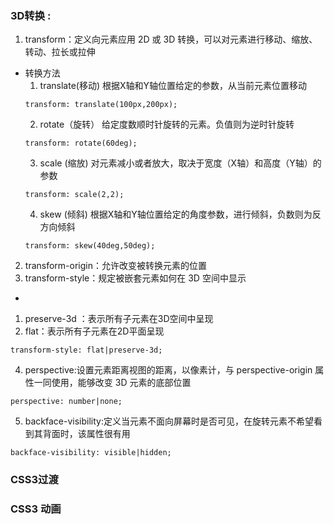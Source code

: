 ### 3D转换 :
1. transform：定义向元素应用 2D 或 3D 转换，可以对元素进行移动、缩放、转动、拉长或拉伸
  - 转换方法 
    1. translate(移动) 根据X轴和Y轴位置给定的参数，从当前元素位置移动
      ```
      transform: translate(100px,200px);
      ```
    2. rotate（旋转） 给定度数顺时针旋转的元素。负值则为逆时针旋转
      ```
      transform: rotate(60deg);
      ```
    3. scale (缩放) 对元素减小或者放大，取决于宽度（X轴）和高度（Y轴）的参数
      ```
      transform: scale(2,2);
      ```
    4. skew (倾斜) 根据X轴和Y轴位置给定的角度参数，进行倾斜，负数则为反方向倾斜
      ```
      transform: skew(40deg,50deg);
      ```
2. transform-origin：允许改变被转换元素的位置
3. transform-style：规定被嵌套元素如何在 3D 空间中显示
 - 
  1. preserve-3d	：表示所有子元素在3D空间中呈现
  2. flat：表示所有子元素在2D平面呈现 
  ```
  transform-style: flat|preserve-3d;
  ```
4. perspective:设置元素距离视图的距离，以像素计，与 perspective-origin 属性一同使用，能够改变 3D 元素的底部位置
  ```
  perspective: number|none;
  ``` 
5. backface-visibility:定义当元素不面向屏幕时是否可见，在旋转元素不希望看到其背面时，该属性很有用
  ```
  backface-visibility: visible|hidden;
  ```
### CSS3过渡

### CSS3 动画

  